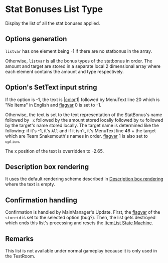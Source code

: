 # Stat Bonuses List Type

Display the list of all the stat bonuses applied.

## Options generation

`listvar` has one element being -1 if there are no statbonus in the array.

Otherwise, `listvar` is all the bonus types of the statbonus in order. The amount and target are stored in a separate local 2 dimensional array where each element contains the amount and type respectively.

## Option's SetText input string

If the option is -1, the text is |[color](../../SetText/Commands/Individual%20commands/Color.md),1| followed by MenuText line 20 which is "No Items" in English and [flagvar](../../Flags%20arrays/flagvar.md) 0 is set to -1.

Otherwise, the text is set to the text representation of the StatBonus's name followed by ` x` followed by the amount stored locally followed by `to` followed by the target's name stored locally. The target name is determined like the following: if it's -1, it's `All` and if it isn't, it's MenuText line 46 + the target which are Team Snakemouth's names in order. [flagvar](../../Flags%20arrays/flagvar.md) 1 is also set to `option`.

The x position of the text is overridden to -2.65.

## Description box rendering

It uses the default rendering scheme described in [Description box rendering](../ShowItemList%20Life%20Cycle/Description%20box%20rendering.md) where the text is empty.

## Confirmation handling

Confirmation is handled by MainManager's Update. First, the [flagvar](../../Flags%20arrays/flagvar.md) of the `storeid` is set to the selected option (bug?). Then, the list gets destroyed which ends this list's processing and resets the [ItemList State Machine](../ItemList%20State%20Machine.md).

## Remarks

This list is not available under normal gameplay because it is only used in the TestRoom.
